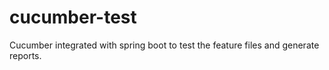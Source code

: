 # cucumber-test
Cucumber integrated with spring boot to test the feature files and generate reports.
